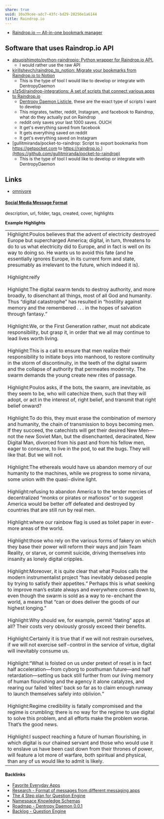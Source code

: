 ```yaml
---
share: true
uuid: 10a39cee-adc7-43fc-bd29-28256e1a6144
title: Raindrop.io
---
```

* [Raindrop.io — All-in-one bookmark manager](https://raindrop.io/)

## Software that uses Raindrop.io API

* [atsuoishimoto/python-raindropio: Python wrapper for Raindrop.io API.](https://github.com/atsuoishimoto/python-raindropio)
	* I would rather use the raw API
* [kirillshevch/raindrop\_to\_notion: Migrate your bookmarks from Raindrop.io to Notion](https://github.com/kirillshevch/raindrop_to_notion)
	* This is the type of tool I would like to develop or integrate with DentropyDaemon
* [s1z5d/raindrop-integrations: A set of scripts that connect various apps to Raindrop.io](https://github.com/s1z5d/raindrop-integrations)
	* [Dentropy Daemon Listicle](../15c66694-3dc9-4115-afb8-887a6e52ffea), these are the exact type of scripts I want to develop
	* This migrates, twitter, reddit, Instagram, and facebook to Raindrop, what do they actually put on Raindrop
	* reddit only saves your last 1000 saves. OUCH
	* It get's everything saved from facebook
	* It gets everything saved on reddit
	* It get's everything saved on Instagram
* [gullitmiranda/pocket-to-raindrop: Script to export bookmarks from https://getpocket.com to https://raindrop.io.](https://github.com/gullitmiranda/pocket-to-raindrop)
	* This is the type of tool I would like to develop or integrate with DentropyDaemon

## Links

* [omnivore](../0f9c35d3-301b-415b-b2e2-86aaa99aca16)

#### [Social Media Message Format](../ea6dd9c4-c148-4631-af5f-63ffe73fceb3)

description, url,	folder,	tags,	created,	cover,	highlights

**Example Highlights**

|   |
|---|
|Highlight:Poulos believes that the advent of electricity destroyed Europe but supercharged America; digital, in turn, threatens to do to us what electricity did to Europe, and in fact is well on its way to doing so. He wants us to avoid this fate (and he essentially ignores Europe, in its current form and state, presumably as irrelevant to the future, which indeed it is).  <br>  <br>Highlight:reify  <br>  <br>Highlight:The digital swarm tends to destroy authority, and more broadly, to disenchant all things, most of all God and humanity. Thus “digital catastrophe” has resulted in “hostility against memory and the remembered . . . in the hopes of salvation through fantasy.”  <br>  <br>Highlight:We, or the First Generation rather, must not abdicate responsibility, but grasp it, in order that we all may continue to lead lives worth living.  <br>  <br>Highlight:This is a call to ensure that men realize their responsibility to initiate boys into manhood, to restore continuity in the storm of discontinuity, in the teeth of the digital swarm and the collapse of authority that permeates modernity. The swarm demands the young create new rites of passage.  <br>  <br>Highlight:Poulos asks, if the bots, the swarm, are inevitable, as they seem to be, who will catechize them, such that they will adopt, or act in the interest of, right belief, and transmit that right belief onward?  <br>  <br>Highlight:To do this, they must erase the combination of memory and humanity, the chain of transmission to boys becoming men. If they succeed, the catechists will get their desired New Men—not the new Soviet Man, but the disenchanted, deracinated, New Digital Man, divorced from his past and from his fellow men, eager to consume, to live in the pod, to eat the bugs. They will like that. But we will not.  <br>  <br>Highlight:The ethereals would have us abandon memory of our humanity to the machines, while we progress to some nirvana, some union with the quasi-divine light.  <br>  <br>Highlight:refusing to abandon America to the tender mercies of decentralized “monks or pirates or mafiosos” or to suggest America would be better off defeated and destroyed by countries that are still run by real men.  <br>  <br>Highlight:where our rainbow flag is used as toilet paper in ever-more areas of the world.  <br>  <br>Highlight:those who rely on the various forms of fakery on which they base their power will reform their ways and join Team Reality, or starve, or commit suicide, driving themselves into insanity as lonely digital cripples.  <br>  <br>Highlight:Moreover, it is quite clear that what Poulos calls the modern instrumentalist project “has inevitably debased people by trying to satisfy their appetites.” Perhaps this is what seeking to improve man’s estate always and everywhere comes down to, even though the swarm is sold as a way to re-enchant the world, a means that “can or does deliver the goods of our highest longing.”  <br>  <br>Highlight:Why should we, for example, permit “dating” apps at all? Their costs very obviously grossly exceed their benefits.  <br>  <br>Highlight:Certainly it is true that if we will not restrain ourselves, if we will not exercise self-control in the service of virtue, digital will inevitably consume us.  <br>  <br>Highlight:“What is foisted on us under pretext of reset is in fact half acceleration—from cyborg to posthuman future—and half retardation—setting us back still further from our living memory of human flourishing and the agency it alone catalyzes, and rearing our failed ‘elites’ back so far as to claim enough runway to launch themselves safely into oblivion.”  <br>  <br>Highlight:Regime credibility is fatally compromised and the regime is crumbling; there is no way for the regime to use digital to solve this problem, and all efforts make the problem worse. That’s the good news.  <br>  <br>Highlight:I suspect reaching a future of human flourishing, in which digital is our chained servant and those who would use it to enslave us have been cast down from their thrones of power, will feature a lot more of warfare, both spiritual and physical, than any of us would like to admit is likely.|

#### Backlinks

* [Favorite Everyday Apps](/444ff7c7-77b4-483c-b801-3955d2daeb0a)
* [Research - Format of messages from different messaging apps](/6af8ae27-bf2e-4228-aaba-d28f82f4e329)
* [The 4 Step plan for Question Engine](/9dfba51c-8092-411d-859b-9acf356ec385)
* [Namespace Knowledge Schemas](/98674655-97b4-4c2d-a7ce-4ae6967044ac)
* [Roadmap - Dentropy Daemon 0.0.1](/8d4d461f-49f7-4dbd-829f-807d0bb602df)
* [Backlog - Question Engine](/889c6648-4cf6-4887-848e-b01c4e5f1e71)